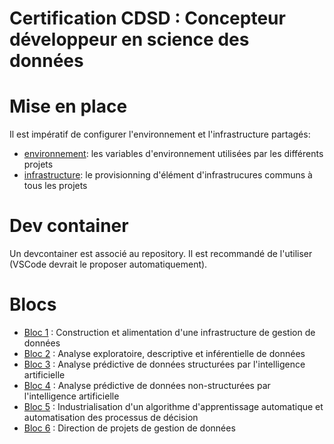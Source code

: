# Certification CDSD : Concepteur développeur en science des données

# Mise en place
Il est impératif de configurer l'environnement et l'infrastructure partagés:

- [environnement](.env.sample): les variables d'environnement utilisées par les différents projets
- [infrastructure](common/README.md): le provisionning d'élément d'infrastrucures communs à tous les projets

# Dev container
Un devcontainer est associé au repository.
Il est recommandé de l'utiliser (VSCode devrait le proposer automatiquement).

# Blocs
- [Bloc 1](bloc-1/README.md) : Construction et alimentation d'une infrastructure de gestion de données
- [Bloc 2](bloc-2/README.md) : Analyse exploratoire, descriptive et inférentielle de données
- [Bloc 3](bloc-3/README.md) : Analyse prédictive de données structurées par l'intelligence artificielle
- [Bloc 4](bloc-4/README.md) : Analyse prédictive de données non-structurées par l'intelligence artificielle
- [Bloc 5](bloc-5/README.md) : Industrialisation d'un algorithme d'apprentissage automatique et automatisation des processus de décision
- [Bloc 6](bloc-6/README.md) : Direction de projets de gestion de données
